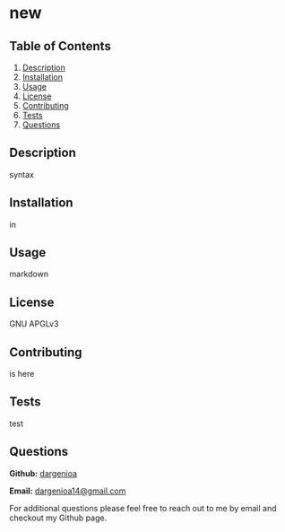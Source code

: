 # new

  ## Table of Contents
  1. [Description](#description)
  1. [Installation](#installation)
  1. [Usage](#usage)
  1. [License](#license)
  1. [Contributing](#contributing)
  1. [Tests](#tests)
  1. [Questions](#questions)

  ## Description
  syntax

  ## Installation
  in 

  ## Usage
  markdown

  ## License
  GNU APGLv3

  ## Contributing
  is here

  ## Tests
  test

  ## Questions

  **Github:** [dargenioa](http://github.com/dargenioa)

  **Email:** [dargenioa14@gmail.com](dargenioa14@gmail.com)

  For additional questions please feel free to reach out to me by email and checkout my Github page.




